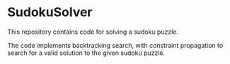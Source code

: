 # SudokuSolver 

This repository contains code for solving a sudoku puzzle. 

The code implements backtracking search, with constraint propagation to search for a valid solution to the given sudoku puzzle. 

